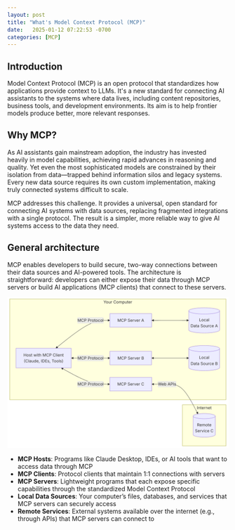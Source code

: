 ```yaml
---
layout: post
title: "What's Model Context Protocol (MCP)"
date:   2025-01-12 07:22:53 -0700
categories: [MCP]
---
```

## Introduction

Model Context Protocol (MCP) is an open protocol that standardizes how applications provide context to LLMs. It's a new standard for connecting AI assistants to the systems where data lives, including content repositories, business tools, and development environments. Its aim is to help frontier models produce better, more relevant responses.

## Why MCP?
As AI assistants gain mainstream adoption, the industry has invested heavily in model capabilities, achieving rapid advances in reasoning and quality. Yet even the most sophisticated models are constrained by their isolation from data—trapped behind information silos and legacy systems. Every new data source requires its own custom implementation, making truly connected systems difficult to scale.

MCP addresses this challenge. It provides a universal, open standard for connecting AI systems with data sources, replacing fragmented integrations with a single protocol. The result is a simpler, more reliable way to give AI systems access to the data they need.
​
## General architecture
MCP enables developers to build secure, two-way connections between their data sources and AI-powered tools. The architecture is straightforward: developers can either expose their data through MCP servers or build AI applications (MCP clients) that connect to these servers.

![alt text](mcp.png)

- **MCP Hosts**: Programs like Claude Desktop, IDEs, or AI tools that want to access data through MCP
- **MCP Clients**: Protocol clients that maintain 1:1 connections with servers
- **MCP Servers**: Lightweight programs that each expose specific capabilities through the standardized Model Context Protocol
- **Local Data Sources**: Your computer’s files, databases, and services that MCP servers can securely access
- **Remote Services**: External systems available over the internet (e.g., through APIs) that MCP servers can connect to
